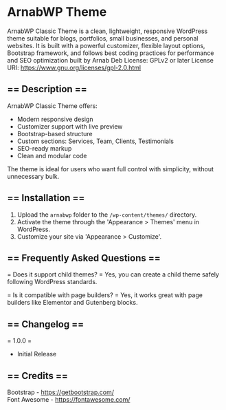 # ArnabWP Theme

ArnabWP Classic Theme is a clean, lightweight, responsive WordPress theme suitable for blogs, portfolios, small businesses, and personal websites. It is built with a powerful customizer, flexible layout options, Bootstrap framework, and follows best coding practices for performance and SEO optimization built by Arnab Deb
License: GPLv2 or later
License URI: https://www.gnu.org/licenses/gpl-2.0.html

## == Description ==

ArnabWP Classic Theme offers:
- Modern responsive design
- Customizer support with live preview
- Bootstrap-based structure
- Custom sections: Services, Team, Clients, Testimonials
- SEO-ready markup
- Clean and modular code

The theme is ideal for users who want full control with simplicity, without unnecessary bulk.

## == Installation ==

1. Upload the `arnabwp` folder to the `/wp-content/themes/` directory.
2. Activate the theme through the 'Appearance > Themes' menu in WordPress.
3. Customize your site via 'Appearance > Customize'.

## == Frequently Asked Questions ==

= Does it support child themes? =
Yes, you can create a child theme safely following WordPress standards.

= Is it compatible with page builders? =
Yes, it works great with page builders like Elementor and Gutenberg blocks.

## == Changelog ==

= 1.0.0 =
* Initial Release

## == Credits ==

Bootstrap - https://getbootstrap.com/  
Font Awesome - https://fontawesome.com/  
